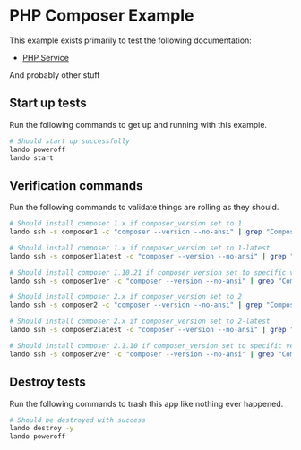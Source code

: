 PHP Composer Example
===========

This example exists primarily to test the following documentation:

* [PHP Service](https://docs.devwithlando.io/tutorials/php.html)

And probably other stuff

Start up tests
--------------

Run the following commands to get up and running with this example.

```bash
# Should start up successfully
lando poweroff
lando start
```

Verification commands
---------------------

Run the following commands to validate things are rolling as they should.

```bash
# Should install composer 1.x if composer_version set to 1
lando ssh -s composer1 -c "composer --version --no-ansi" | grep "Composer version 1."

# Should install composer 1.x if composer_version set to 1-latest
lando ssh -s composer1latest -c "composer --version --no-ansi" | grep "Composer version 1."

# Should install composer 1.10.21 if composer_version set to specific version
lando ssh -s composer1ver -c "composer --version --no-ansi" | grep "Composer version 1.10.21"

# Should install composer 2.x if composer_version set to 2
lando ssh -s composer2 -c "composer --version --no-ansi" | grep "Composer version 2."

# Should install composer 2.x if composer_version set to 2-latest
lando ssh -s composer2latest -c "composer --version --no-ansi" | grep "Composer version 2."

# Should install composer 2.1.10 if composer_version set to specific version
lando ssh -s composer2ver -c "composer --version --no-ansi" | grep "Composer version 2.1.10"
```

Destroy tests
-------------

Run the following commands to trash this app like nothing ever happened.

```bash
# Should be destroyed with success
lando destroy -y
lando poweroff
```
